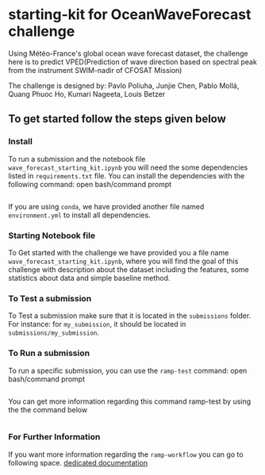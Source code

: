 # starting-kit for OceanWaveForecast challenge

Using Météo-France's global ocean wave forecast dataset, the challenge here is to predict VPED(Prediction of wave direction based on spectral peak from the instrument SWIM-nadir of CFOSAT Mission)

The challenge is designed by:
Pavlo Poliuha, Junjie Chen, Pablo Mollá, Quang Phuoc Ho, Kumari Nageeta, Louis Betzer

## To get started follow the steps given below

### Install

To run a submission and the notebook file `wave_forecast_starting_kit.ipynb` you will need the some dependencies listed in `requirements.txt` file. You can install the dependencies with the following command:
open bash/command prompt

```pip install -U -r requirements.txt

```

If you are using `conda`, we have provided another file named `environment.yml` to install all dependencies.

### Starting Notebook file

To Get started with the challenge we have provided you a file name `wave_forecast_starting_kit.ipynb`, where you will find the goal of this challenge with description about the dataset including the features, some statistics about data and simple baseline method.

### To Test a submission

To Test a submission make sure that it is located in the `submissions` folder.
For instance: for `my_submission`, it should be located in `submissions/my_submission`.

### To Run a submission

To run a specific submission, you can use the `ramp-test` command:
open bash/command prompt

```ramp-test --submission my_submission

```

You can get more information regarding this command ramp-test by using the the command below

```ramp-test --help

```

### For Further Information

If you want more information regarding the `ramp-workflow` you can go to following space.
[dedicated documentation](https://paris-saclay-cds.github.io/ramp-docs/ramp-workflow/stable/using_kits.html)
